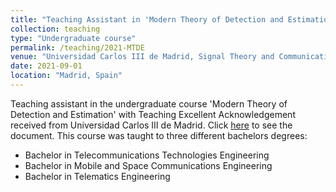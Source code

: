 ```yaml
---
title: "Teaching Assistant in 'Modern Theory of Detection and Estimation'"
collection: teaching
type: "Undergraduate course"
permalink: /teaching/2021-MTDE
venue: "Universidad Carlos III de Madrid, Signal Theory and Communications Department"
date: 2021-09-01
location: "Madrid, Spain"
---
```


Teaching assistant in the undergraduate course 'Modern Theory of Detection and Estimation' with Teaching Excellent Acknowledgement received from Universidad Carlos III de Madrid. Click [here](./felicitacion_tmde.pdf) to see the document. This course was taught to three different bachelors degrees:

- Bachelor in Telecommunications Technologies Engineering
- Bachelor in Mobile and Space Communications Engineering
- Bachelor in Telematics Engineering


